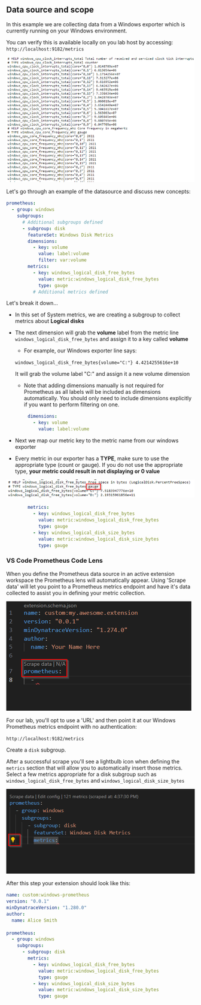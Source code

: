 ## Data source and scope

In this example we are collecting data from a Windows exporter which is currently running on your Windows environment.

You can verify this is available locally on you lab host by accessing: `http://localhost:9182/metrics`

![Windows exporter](../../../assets/images/03_prometheus_windows_exporter.png)


Let's go through an example of the datasource and discuss new concepts:

```yaml
prometheus:
  - group: windows
    subgroups:
      # Additional subgroups defined
      - subgroup: disk
        featureSet: Windows Disk Metrics
        dimensions:
          - key: volume
            value: label:volume
            filter: var:volume
        metrics:
          - key: windows_logical_disk_free_bytes
            value: metric:windows_logical_disk_free_bytes
            type: gauge
          # Additional metrics defined
```

Let's break it down...

* In this set of System metrics, we are creating a subgroup to collect metrics about **Logical disks**

* The next dimension will grab the **volume** label from the metric line `windows_logical_disk_free_bytes` and assign it to a key called **volume**
    * For example, our Windows exporter line says:

    `windows_logical_disk_free_bytes{volume="C:"} 4.4214255616e+10`
    
    It will grab the volume label "C:" and assign it a new volume dimension

    * Note that adding dimensions manually is not required for Prometheus as all labels will be included as dimensions automatically. You should only need to include dimensions explicitly if you want to perform filtering on one.

```yaml
        dimensions:
          - key: volume
            value: label:volume
```

* Next we map our metric key to the metric name from our windows exporter

* Every metric in our exporter has a **TYPE**, make sure to use the appropriate type (count or gauge). If you do not use the appropriate type, **your metric could result in not displaying or 0 value**

![Type](../../../assets/images/03_prometheus_type.png)

```yaml
        metrics:
          - key: windows_logical_disk_free_bytes
            value: metric:windows_logical_disk_free_bytes
            type: gauge
          - key: windows_logical_disk_size_bytes
            value: metric:windows_logical_disk_size_bytes
            type: gauge
```

### VS Code Prometheus Code Lens

When you define the Prometheus data source in an active extension workspace the Prometheus lens will automatically appear. Using 'Scrape data' will let you point to a Prometheus metrics endpoint and have it's data collected to assist you in defining your metric collection.

![scrape](../../../assets/images/03_prometheus_vs_code_scrape.png)

For our lab, you'll opt to use a 'URL' and then point it at our Windows Prometheus metrics endpoint with no authentication:

`http://localhost:9182/metrics`

Create a `disk` subgroup.

After a successful scrape you'll see a lightbulb icon when defining the `metrics` section that will allow you to automatically insert those metrics. Select a few metrics appropriate for a disk subgroup such as `windows_logical_disk_free_bytes` and `windows_logical_disk_size_bytes`

![scrape_1](../../../assets/images/03_prometheus_vs_code_scrape_1.png)

After this step your extension should look like this:

```yaml
name: custom:windows-prometheus
version: "0.0.1"
minDynatraceVersion: "1.280.0"
author:
  name: Alice Smith

prometheus:
  - group: windows
    subgroups:
      - subgroup: disk
        metrics:
          - key: windows_logical_disk_free_bytes
            value: metric:windows_logical_disk_free_bytes
            type: gauge
          - key: windows_logical_disk_size_bytes
            value: metric:windows_logical_disk_size_bytes
            type: gauge
```
